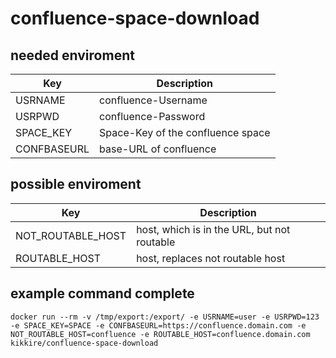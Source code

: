 # confluence-space-download
## needed enviroment

| Key | Description |
|-----|-----|
| USRNAME | confluence-Username |
| USRPWD | confluence-Password |
| SPACE_KEY | Space-Key of the confluence space |
| CONFBASEURL | base-URL of confluence | 

## possible enviroment

| Key | Description |
|-----|-----|
| NOT_ROUTABLE_HOST | host, which is in the URL, but not routable | 
| ROUTABLE_HOST | host, replaces not routable host |

## example command complete
```docker
docker run --rm -v /tmp/export:/export/ -e USRNAME=user -e USRPWD=123 -e SPACE_KEY=SPACE -e CONFBASEURL=https://confluence.domain.com -e NOT_ROUTABLE_HOST=confluence -e ROUTABLE_HOST=confluence.domain.com kikkire/confluence-space-download
```

